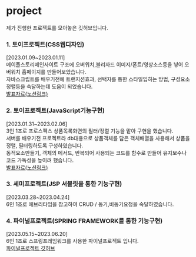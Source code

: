 # project
제가 진행한 프로젝트를 모아놓은 깃허브입니다.

<h3>1. 토이프로젝트(CSS웹디자인)</h3>
[2023.01.09~2023.01.11]<br>
메이플스토리메인사이트 구조에 오버워치,블리자드 이미지/폰트/영상소스등을 넣어 오버워치 홈페이지를 만들어보았습니다.<br>
자바스크립트를 배우기전에 트랜지션효과, 선택자를 통한 스타일입히는 방법, 구성요소 정렬등을 숙달하는데 도움이 되었습니다.<br>
<a href="https://hongdolscoding.notion.site/2023-01-12-15a34ed99d8a40a185dd66f03d67ae14"> 발표자료(노션링크)</a>


<h3>2. 토이프로젝트(JavaScript기능구현)</h3>
[2023.01.31~2023.02.06]<br>
3인 1조로 프로스펙스 상품목록화면의 필터/정렬 기능을 맡아 구현을 했습니다.<br>
서버를 배우기전 프로젝트라 db대용으로 상품객체를 담은 객체배열을 사용해서 상품을 정렬, 필터링하도록 구성하였습니다.<br>
동적요소만들기, 객체의 메서드, 반복되어 사용되는 코드를 함수로 만들어 유지보수나 코드 가독성을 높이려 했습니다.<br>
<a href="https://www.notion.so/hongdolscoding/HTML-CSS-Javascript-1-4-d72a2b6eed214b46b7e4279cfcd0f5c3"> 발표자료(노션링크)</a>


<h3>3. 세미프로젝트(JSP 서블릿을 통한 기능구현)</h3>
[2023.03.28~2023.04.24]<br>
6인 1조로 에브리타임을 참고하여 CRUD / 동기,비동기요청을 숙달하였습니다.<br>


<h3>4. 파이널프로젝트(SPRING FRAMEWORK를 통한 기능구현)</h3>
[2023.05.15~2023.06.20]<br>
6인 1조로 스프링프레임워크를 사용한 파이널프로젝트 입니다.<br>
<a href="https://github.com/hongsuk2615/Final_Project"> 파이널프로젝트 깃허브</a>
